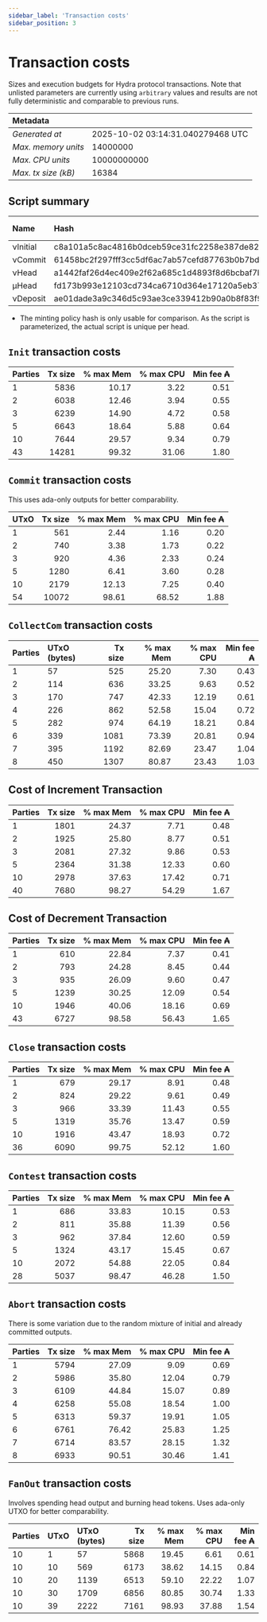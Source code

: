 ```yaml
--- 
sidebar_label: 'Transaction costs' 
sidebar_position: 3 
--- 
```


# Transaction costs 

Sizes and execution budgets for Hydra protocol transactions. Note that unlisted parameters are currently using `arbitrary` values and results are not fully deterministic and comparable to previous runs.

| Metadata | |
| :--- | :--- |
| _Generated at_ | 2025-10-02 03:14:31.040279468 UTC |
| _Max. memory units_ | 14000000 |
| _Max. CPU units_ | 10000000000 |
| _Max. tx size (kB)_ | 16384 |

## Script summary

| Name   | Hash | Size (Bytes) 
| :----- | :--- | -----------: 
| νInitial | c8a101a5c8ac4816b0dceb59ce31fc2258e387de828f02961d2f2045 | 2652 | 
| νCommit | 61458bc2f297fff3cc5df6ac7ab57cefd87763b0b7bd722146a1035c | 685 | 
| νHead | a1442faf26d4ec409e2f62a685c1d4893f8d6bcbaf7bcb59d6fa1340 | 14599 | 
| μHead | fd173b993e12103cd734ca6710d364e17120a5eb37a224c64ab2b188* | 5284 | 
| νDeposit | ae01dade3a9c346d5c93ae3ce339412b90a0b8f83f94ec6baa24e30c | 1102 | 

* The minting policy hash is only usable for comparison. As the script is parameterized, the actual script is unique per head.

## `Init` transaction costs

| Parties | Tx size | % max Mem | % max CPU | Min fee ₳ |
| :------ | ------: | --------: | --------: | --------: |
| 1| 5836 | 10.17 | 3.22 | 0.51 |
| 2| 6038 | 12.46 | 3.94 | 0.55 |
| 3| 6239 | 14.90 | 4.72 | 0.58 |
| 5| 6643 | 18.64 | 5.88 | 0.64 |
| 10| 7644 | 29.57 | 9.34 | 0.79 |
| 43| 14281 | 99.32 | 31.06 | 1.80 |


## `Commit` transaction costs
 This uses ada-only outputs for better comparability.

| UTxO | Tx size | % max Mem | % max CPU | Min fee ₳ |
| :--- | ------: | --------: | --------: | --------: |
| 1| 561 | 2.44 | 1.16 | 0.20 |
| 2| 740 | 3.38 | 1.73 | 0.22 |
| 3| 920 | 4.36 | 2.33 | 0.24 |
| 5| 1280 | 6.41 | 3.60 | 0.28 |
| 10| 2179 | 12.13 | 7.25 | 0.40 |
| 54| 10072 | 98.61 | 68.52 | 1.88 |


## `CollectCom` transaction costs

| Parties | UTxO (bytes) |Tx size | % max Mem | % max CPU | Min fee ₳ |
| :------ | :----------- |------: | --------: | --------: | --------: |
| 1 | 57 | 525 | 25.20 | 7.30 | 0.43 |
| 2 | 114 | 636 | 33.25 | 9.63 | 0.52 |
| 3 | 170 | 747 | 42.33 | 12.19 | 0.61 |
| 4 | 226 | 862 | 52.58 | 15.04 | 0.72 |
| 5 | 282 | 974 | 64.19 | 18.21 | 0.84 |
| 6 | 339 | 1081 | 73.39 | 20.81 | 0.94 |
| 7 | 395 | 1192 | 82.69 | 23.47 | 1.04 |
| 8 | 450 | 1307 | 80.87 | 23.43 | 1.03 |


## Cost of Increment Transaction

| Parties | Tx size | % max Mem | % max CPU | Min fee ₳ |
| :------ | ------: | --------: | --------: | --------: |
| 1| 1801 | 24.37 | 7.71 | 0.48 |
| 2| 1925 | 25.80 | 8.77 | 0.51 |
| 3| 2081 | 27.32 | 9.86 | 0.53 |
| 5| 2364 | 31.38 | 12.33 | 0.60 |
| 10| 2978 | 37.63 | 17.42 | 0.71 |
| 40| 7680 | 98.27 | 54.29 | 1.67 |


## Cost of Decrement Transaction

| Parties | Tx size | % max Mem | % max CPU | Min fee ₳ |
| :------ | ------: | --------: | --------: | --------: |
| 1| 610 | 22.84 | 7.37 | 0.41 |
| 2| 793 | 24.28 | 8.45 | 0.44 |
| 3| 935 | 26.09 | 9.60 | 0.47 |
| 5| 1239 | 30.25 | 12.09 | 0.54 |
| 10| 1946 | 40.06 | 18.16 | 0.69 |
| 43| 6727 | 98.58 | 56.43 | 1.65 |


## `Close` transaction costs

| Parties | Tx size | % max Mem | % max CPU | Min fee ₳ |
| :------ | ------: | --------: | --------: | --------: |
| 1| 679 | 29.17 | 8.91 | 0.48 |
| 2| 824 | 29.22 | 9.61 | 0.49 |
| 3| 966 | 33.39 | 11.43 | 0.55 |
| 5| 1319 | 35.76 | 13.47 | 0.59 |
| 10| 1916 | 43.47 | 18.93 | 0.72 |
| 36| 6090 | 99.75 | 52.12 | 1.60 |


## `Contest` transaction costs

| Parties | Tx size | % max Mem | % max CPU | Min fee ₳ |
| :------ | ------: | --------: | --------: | --------: |
| 1| 686 | 33.83 | 10.15 | 0.53 |
| 2| 811 | 35.88 | 11.39 | 0.56 |
| 3| 962 | 37.84 | 12.60 | 0.59 |
| 5| 1324 | 43.17 | 15.45 | 0.67 |
| 10| 2072 | 54.88 | 22.05 | 0.84 |
| 28| 5037 | 98.47 | 46.28 | 1.50 |


## `Abort` transaction costs
There is some variation due to the random mixture of initial and already committed outputs.

| Parties | Tx size | % max Mem | % max CPU | Min fee ₳ |
| :------ | ------: | --------: | --------: | --------: |
| 1| 5794 | 27.09 | 9.09 | 0.69 |
| 2| 5986 | 35.80 | 12.04 | 0.79 |
| 3| 6109 | 44.84 | 15.07 | 0.89 |
| 4| 6258 | 55.08 | 18.54 | 1.00 |
| 5| 6313 | 59.37 | 19.91 | 1.05 |
| 6| 6761 | 76.42 | 25.83 | 1.25 |
| 7| 6714 | 83.57 | 28.15 | 1.32 |
| 8| 6933 | 90.51 | 30.46 | 1.41 |


## `FanOut` transaction costs
Involves spending head output and burning head tokens. Uses ada-only UTXO for better comparability.

| Parties | UTxO  | UTxO (bytes) | Tx size | % max Mem | % max CPU | Min fee ₳ |
| :------ | :---- | :----------- | ------: | --------: | --------: | --------: |
| 10 | 1 | 57 | 5868 | 19.45 | 6.61 | 0.61 |
| 10 | 10 | 569 | 6173 | 38.62 | 14.15 | 0.84 |
| 10 | 20 | 1139 | 6513 | 59.10 | 22.22 | 1.07 |
| 10 | 30 | 1709 | 6856 | 80.85 | 30.74 | 1.33 |
| 10 | 39 | 2222 | 7161 | 98.93 | 37.88 | 1.54 |

